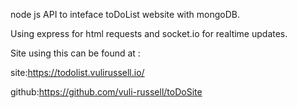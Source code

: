 node js API to inteface toDoList website with mongoDB.

Using express for html requests and socket.io for realtime updates.

Site using this can be found at :

site:https://todolist.vulirussell.io/

github:https://github.com/vuli-russell/toDoSite
